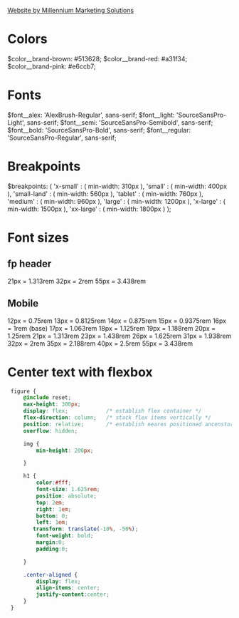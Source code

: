 <a class="mm4" href="https://www.mm4solutions.com/" target="_blank" id="mms">Website by Millennium Marketing Solutions</a>

# Colors
$color__brand-brown: #513628;
$color__brand-red: #a31f34;
$color__brand-pink: #e6ccb7;


# Fonts
$font__alex: 'AlexBrush-Regular', sans-serif;
$font__light: 'SourceSansPro-Light', sans-serif;
$font__semi: 'SourceSansPro-Semibold', sans-serif;
$font__bold: 'SourceSansPro-Bold', sans-serif;
$font__regular: 'SourceSansPro-Regular', sans-serif;

# Breakpoints
$breakpoints: (
  'x-small'    : ( min-width:  310px ),
  'small'      : ( min-width:  400px ),
  'small-land' : ( min-width:  560px ),
  'tablet'     : ( min-width:  760px ),
  'medium'     : ( min-width:  960px ),
  'large'      : ( min-width: 1200px ),
  'x-large'    : ( min-width: 1500px ),
  'xx-large'   : ( min-width: 1800px )
);

# Font sizes

## fp header
21px = 1.313rem
32px = 2rem
55px = 3.438rem

## Mobile
12px = 0.75rem
13px = 0.8125rem
14px = 0.875rem
15px = 0.9375rem
16px = 1rem (base)
17px = 1.063rem
18px = 1.125rem
19px = 1.188rem
20px = 1.25rem
21px = 1.313rem
23px = 1.438rem
26px = 1.625rem
31px = 1.938rem
32px = 2rem
35px = 2.188rem
40px = 2.5rem
55px = 3.438rem


# Center text with flexbox
```css
 figure {
     @include reset;
     max-height: 300px;
     display: flex;            /* establish flex container */
     flex-direction: column;   /* stack flex items vertically */
     position: relative;       /* establish neares positioned ancenstor for absolute positioning */
     overflow: hidden;

     img {
         min-height: 200px;

     }

     h1 {
         color:#fff;
         font-size: 1.625rem;
         position: absolute;
         top: 2em;
         right: 1em;
         bottom: 0;
         left: 1em;
        transform: translate(-10%, -50%);
         font-weight: bold;
         margin:0;
         padding:0;

     }

     .center-aligned {
         display: flex;
         align-items: center;
         justify-content:center;
     }
 }
````